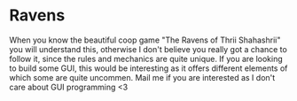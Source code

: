 # Ravens
When you know the beautiful coop game "The Ravens of Thrii Shahashrii" you will understand this, 
otherwise I don't believe you really got a chance to follow it, since the rules and mechanics are quite unique.
If you are looking to build some GUI, this would be interesting as it offers different elements of which some are quite uncommen.
Mail me if you are interested as I don't care about GUI programming <3
